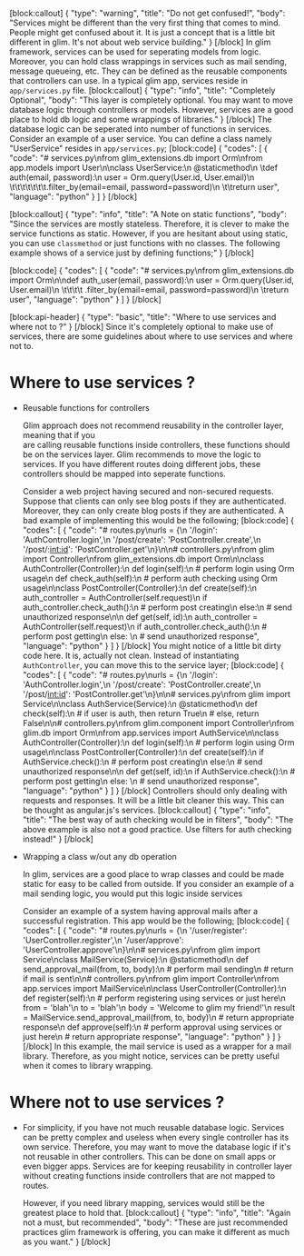 [block:callout]
{
  "type": "warning",
  "title": "Do not get confused!",
  "body": "Services might be different than the very first thing that comes to mind. People might get confused about it. It is just a concept that is a little bit different in glim. It's not about web service building."
}
[/block]
In glim framework, services can be used for seperating models from logic. Moreover, you can hold class wrappings in services such as mail sending, message queueing, etc. They can be defined as the reusable components that controllers can use. In a typical glim app, services reside in `app/services.py` file.
[block:callout]
{
  "type": "info",
  "title": "Completely Optional",
  "body": "This layer is completely optional. You may want to move database logic through controllers or models. However, services are a good place to hold db logic and some wrappings of libraries."
}
[/block]
The database logic can be seperated into number of functions in services. Consider an example of a user service. You can define a class namely "UserService" resides in `app/services.py`;
[block:code]
{
  "codes": [
    {
      "code": "# services.py\nfrom glim_extensions.db import Orm\nfrom app.models import User\n\nclass UserService:\n    @staticmethod\n  \tdef auth(email, password):\n        user = Orm.query(User.id, User.email)\n    \t\t\t\t\t\t\t.filter_by(email=email, password=password)\n    \t\treturn user",
      "language": "python"
    }
  ]
}
[/block]

[block:callout]
{
  "type": "info",
  "title": "A Note on static functions",
  "body": "Since the services are mostly stateless. Therefore, it is clever to make the service functions as static. However, if you are hesitant about using static, you can use `classmethod` or just functions with no classes. The following example shows of a service just by defining functions;"
}
[/block]

[block:code]
{
  "codes": [
    {
      "code": "# services.py\nfrom glim_extensions.db import Orm\n\ndef auth_user(email, password):\n    user = Orm.query(User.id, User.email)\n    \t\t\t\t  .filter_by(email=email, password=password)\n  \treturn user",
      "language": "python"
    }
  ]
}
[/block]

[block:api-header]
{
  "type": "basic",
  "title": "Where to use services and where not to ?"
}
[/block]
Since it's completely optional to make use of services, there are some guidelines about where to use services and where not to. 

# Where to use services ?
- Reusable functions for controllers

    Glim approach does not recommend reusability in the controller layer, meaning that if you                                   
    are calling reusable functions inside controllers, these functions should be on the services 
    layer. Glim recommends to move the logic to services. If you have different routes doing
     different jobs, these controllers should be mapped into seperate functions.
    
    Consider a web project having secured and non-secured requests. Suppose that clients
    can only see blog posts if they are authenticated. Moreover, they can only create blog 
    posts if they are authenticated. A bad example of implementing this would be the 
    following;
[block:code]
{
  "codes": [
    {
      "code": "# routes.py\nurls = {\n    '/login': 'AuthController.login',\n    '/post/create': 'PostController.create',\n    '/post/:<int:id>': 'PostController.get'\n}\n\n# controllers.py\nfrom glim import Controller\nfrom glim_extensions.db import Orm\n\nclass AuthController(Controller):\n    def login(self):\n        # perform login using Orm usage\n    def check_auth(self):\n        # perform auth checking using Orm usage\n\nclass PostController(Controller):\n    def create(self):\n        auth_controller = AuthController(self.request)\n        if auth_controller.check_auth():\n            # perform post creating\n        else:\n            # send unauthorized response\n\n    def get(self, id):\n        auth_controller = AuthController(self.request)\n        if auth_controller.check_auth():\n            # perform post getting\n        else: \n            # send unauthorized response",
      "language": "python"
    }
  ]
}
[/block]
You might notice of a little bit dirty code here. It is, actually not clean. Instead of instantiating `AuthController`, you can move this to the service layer;
[block:code]
{
  "codes": [
    {
      "code": "# routes.py\nurls = {\n    '/login': 'AuthController.login',\n    '/post/create': 'PostController.create',\n    '/post/<int:id>': 'PostController.get'\n}\n\n# services.py\nfrom glim import Service\n\nclass AuthService(Service):\n    @staticmethod\n    def check(self):\n        # if user is auth, then return True\n        # else, return False\n\n# controllers.py\nfrom glim.component import Controller\nfrom glim.db import Orm\nfrom app.services import AuthService\n\nclass AuthController(Controller):\n    def login(self):\n        # perform login using Orm usage\n\nclass PostController(Controller):\n    def create(self):\n        if AuthService.check():\n            # perform post creating\n        else:\n            # send unauthorized response\n\n    def get(self, id):\n        if AuthService.check():\n            # perform post getting\n        else: \n            # send unauthorized response",
      "language": "python"
    }
  ]
}
[/block]
Controllers should only dealing with requests and responses. It will be a little bit cleaner this way. This can be thought as angular.js's services.
[block:callout]
{
  "type": "info",
  "title": "The best way of auth checking would be in filters",
  "body": "The above example is also not a good practice. Use filters for auth checking instead!"
}
[/block]
- Wrapping a class w/out any db operation

   In glim, services are a good place to wrap classes and could be made static for easy to be
   called from outside. If you consider an example of a mail sending logic, you would put this 
   logic inside services

  Consider an example of a system having approval mails after a successful registration. 
  This app would be the following;
[block:code]
{
  "codes": [
    {
      "code": "# routes.py\nurls = {\n    '/user/register': 'UserController.register',\n    '/user/approve': 'UserController.approve'\n}\n\n# services.py\nfrom glim import Service\nclass MailService(Service):\n    @staticmethod\n    def send_approval_mail(from, to, body):\n        # perform mail sending\n        # return if mail is sent\n\n# controllers.py\nfrom glim import Controller\nfrom app.services import MailService\n\nclass UserController(Controller):\n    def register(self):\n        # perform registering using services or just here\n        from = 'blah'\n        to = 'blah'\n        body = 'Welcome to glim my friend!'\n        result = MailService.send_approval_mail(from, to, body)\n        # return appropriate response\n    def approve(self):\n        # perform approval using services or just here\n        # return appropriate response",
      "language": "python"
    }
  ]
}
[/block]
In this example, the mail service is used as a wrapper for a mail library. Therefore, as you might notice, services can be pretty useful when it comes to library wrapping.

# Where not to use services ?
- For simplicity, if you have not much reusable database logic.
  Services can be pretty complex and useless when every single controller has its own 
  service. Therefore, you may want to move the database logic if it's not reusable in other 
  controllers. This can be done on small apps or even bigger apps. Services are for keeping 
  reusability in controller layer without creating functions inside controllers that are not 
  mapped to routes.

  However, if you need library mapping, services would still be the greatest place to hold that.
[block:callout]
{
  "type": "info",
  "title": "Again not a must, but recommended",
  "body": "These are just recommended practices glim framework is offering, you can make it different as much as you want."
}
[/block]